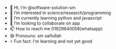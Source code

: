 - 👋 Hi, I’m @software-solution-sm
- 👀 I’m interested in science/research/programming
- 🌱 I’m currently learning python and javascript
- 💞️ I’m looking to collaborate on app
- 📫 How to reach me 01929640058(whatsapp)
- 😄 Pronouns: sm saifullah
- ⚡ Fun fact: I'm learning and not yet good

<!---
software-solution-sm/software-solution-sm is a ✨ special ✨ repository because its `README.md` (this file) appears on your GitHub profile.
You can click the Preview link to take a look at your changes.
--->
